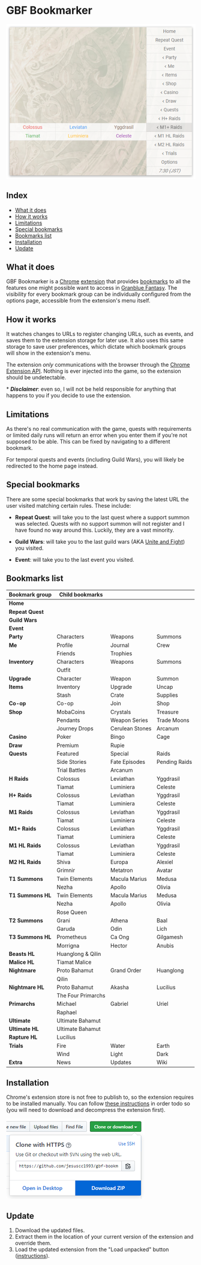 # GBF Bookmarker

![Preview](readme_assets/preview.png)

## Index

- [What it does](#what-it-does)
- [How it works](#how-it-works)
- [Limitations](#limitations)
- [Special bookmarks](#special-bookmarks)
- [Bookmarks list](#bookmarks-list)
- [Installation](#installation)
- [Update](#update)

## What it does

GBF Bookmarker is a [Chrome](https://www.google.com/chrome/) [extension](https://developer.chrome.com/extensions) that provides [bookmarks](<https://en.wikipedia.org/wiki/Bookmark_(digital)>) to all the features one might possible want to access in [Granblue Fantasy](http://game.granbluefantasy.jp). The visibility for every bookmark group can be individually configured from the options page, accessible from the extension's menu itself.

## How it works

It watches changes to URLs to register changing URLs, such as events, and saves them to the extension storage for later use. It also uses this same storage to save user preferences, which dictate which bookmark groups will show in the extension's menu.

The extension _only_ communications with the browser through the [Chrome Extension API](https://developer.chrome.com/extensions/api_index). Nothing is ever injected into the game, so the extension should be undetectable.

\* _**Disclaimer**_: even so, I will not be held responsible for anything that happens to you if you decide to use the extension.

## Limitations

As there's no real communication with the game, quests with requirements or limited daily runs will return an error when you enter them if you're not supposed to be able. This can be fixed by navigating to a different bookmark.

For temporal quests and events (including Guild Wars), you will likely be redirected to the home page instead.

## Special bookmarks

There are some special bookmarks that work by saving the latest URL the user visited matching certain rules. These include:

- **Repeat Quest**: will take you to the last quest where a support summon was selected. Quests with no support summon will not register and I have found no way around this. Luckily, they are a vast minority.

- **Guild Wars**: will take you to the last guild wars (AKA [Unite and Fight](https://gbf.wiki/Unite_and_Fight)) you visited.

- **Event**: will take you to the last event you visited.

## Bookmarks list

| Bookmark group    | Child bookmarks    |                 |               |
| ----------------- | ------------------ | --------------- | ------------- |
| **Home**          |                    |                 |               |
| **Repeat Quest**  |                    |                 |               |
| **Guild Wars**    |                    |                 |               |
| **Event**         |                    |                 |               |
| **Party**         | Characters         | Weapons         | Summons       |
| **Me**            | Profile            | Journal         | Crew          |
|                   | Friends            | Trophies        |               |
| **Inventory**     | Characters         | Weapons         | Summons       |
|                   | Outfit             |                 |               |
| **Upgrade**       | Character          | Weapon          | Summon        |
| **Items**         | Inventory          | Upgrade         | Uncap         |
|                   | Stash              | Crate           | Supplies      |
| **Co-op**         | Co-op              | Join            | Shop          |
| **Shop**          | MobaCoins          | Crystals        | Treasure      |
|                   | Pendants           | Weapon Series   | Trade Moons   |
|                   | Journey Drops      | Cerulean Stones | Arcanum       |
| **Casino**        | Poker              | Bingo           | Cage          |
| **Draw**          | Premium            | Rupie           |               |
| **Quests**        | Featured           | Special         | Raids         |
|                   | Side Stories       | Fate Episodes   | Pending Raids |
|                   | Trial Battles      | Arcanum         |               |
| **H Raids**       | Colossus           | Leviathan       | Yggdrasil     |
|                   | Tiamat             | Luminiera       | Celeste       |
| **H+ Raids**      | Colossus           | Leviathan       | Yggdrasil     |
|                   | Tiamat             | Luminiera       | Celeste       |
| **M1 Raids**      | Colossus           | Leviathan       | Yggdrasil     |
|                   | Tiamat             | Luminiera       | Celeste       |
| **M1+ Raids**     | Colossus           | Leviathan       | Yggdrasil     |
|                   | Tiamat             | Luminiera       | Celeste       |
| **M1 HL Raids**   | Colossus           | Leviathan       | Yggdrasil     |
|                   | Tiamat             | Luminiera       | Celeste       |
| **M2 HL Raids**   | Shiva              | Europa          | Alexiel       |
|                   | Grimnir            | Metatron        | Avatar        |
| **T1 Summons**    | Twin Elements      | Macula Marius   | Medusa        |
|                   | Nezha              | Apollo          | Olivia        |
| **T1 Summons HL** | Twin Elements      | Macula Marius   | Medusa        |
|                   | Nezha              | Apollo          | Olivia        |
|                   | Rose Queen         |                 |               |
| **T2 Summons**    | Grani              | Athena          | Baal          |
|                   | Garuda             | Odin            | Lich          |
| **T3 Summons HL** | Prometheus         | Ca Ong          | Gilgamesh     |
|                   | Morrigna           | Hector          | Anubis        |
| **Beasts HL**     | Huanglong & Qilin  |                 |               |
| **Malice HL**     | Tiamat Malice      |                 |               |
| **Nightmare**     | Proto Bahamut      | Grand Order     | Huanglong     |
|                   | Qilin              |                 |               |
| **Nightmare HL**  | Proto Bahamut      | Akasha          | Lucilius      |
|                   | The Four Primarchs |                 |               |
| **Primarchs**     | Michael            | Gabriel         | Uriel         |
|                   | Raphael            |                 |               |
| **Ultimate**      | Ultimate Bahamut   |                 |               |
| **Ultimate HL**   | Ultimate Bahamut   |                 |               |
| **Rapture HL**    | Lucilius           |                 |               |
| **Trials**        | Fire               | Water           | Earth         |
|                   | Wind               | Light           | Dark          |
| **Extra**         | News               | Updates         | Wiki          |

## Installation

Chrome's extension store is not free to publish to, so the extension requires to be installed manually. You can follow [these instructions](https://stackoverflow.com/questions/21581645/install-google-chrome-extension-from-script/21588748#21588748) in order todo so (you will need to download and decompress the extension first).

![Download](readme_assets/download.png)

## Update

1. Download the updated files.
2. Extract them in the location of your current version of the extension and override them.
3. Load the updated extension from the "Load unpacked" button ([instructions](https://stackoverflow.com/questions/21581645/install-google-chrome-extension-from-script/21588748#21588748)).
